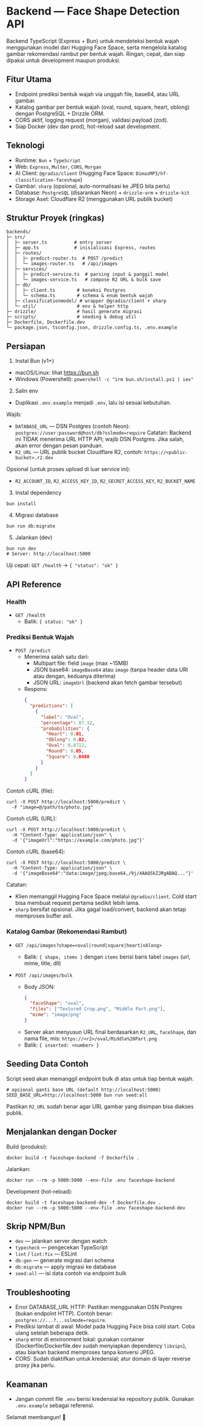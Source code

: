 # Backend — Face Shape Detection API

Backend TypeScript (Express + Bun) untuk mendeteksi bentuk wajah menggunakan model dari Hugging Face Space, serta mengelola katalog gambar rekomendasi rambut per bentuk wajah. Ringan, cepat, dan siap dipakai untuk development maupun produksi.

## Fitur Utama
- Endpoint prediksi bentuk wajah via unggah file, base64, atau URL gambar.
- Katalog gambar per bentuk wajah (oval, round, square, heart, oblong) dengan PostgreSQL + Drizzle ORM.
- CORS aktif, logging request (morgan), validasi payload (zod).
- Siap Docker (dev dan prod), hot-reload saat development.

## Teknologi
- Runtime: `Bun` + `TypeScript`
- Web: `Express`, `Multer`, `CORS`, `Morgan`
- AI Client: `@gradio/client` (Hugging Face Space: `DimasMP3/hf-classification-faceshape`)
- Gambar: `sharp` (opsional, auto-normalisasi ke JPEG bila perlu)
- Database: `PostgreSQL` (disarankan Neon) + `drizzle-orm` + `drizzle-kit`
- Storage Aset: Cloudflare R2 (menggunakan URL publik bucket)

## Struktur Proyek (ringkas)
```
backends/
├─ src/
│  ├─ server.ts          # entry server
│  ├─ app.ts             # inisialisasi Express, routes
│  ├─ routes/
│  │  ├─ predict-router.ts  # POST /predict
│  │  └─ images-router.ts   # /api/images
│  ├─ services/
│  │  ├─ predict-service.ts  # parsing input & panggil model
│  │  └─ images-service.ts   # compose R2 URL & bulk save
│  ├─ db/
│  │  ├─ client.ts        # koneksi Postgres
│  │  └─ schema.ts        # schema & enum bentuk wajah
│  ├─ classificationmodel/ # wrapper @gradio/client + sharp
│  └─ util/               # env & helper http
├─ drizzle/               # hasil generate migrasi
├─ scripts/               # seeding & debug util
├─ Dockerfile, Dockerfile.dev
└─ package.json, tsconfig.json, drizzle.config.ts, .env.example
```

## Persiapan
1) Instal Bun (v1+)
- macOS/Linux: lihat https://bun.sh
- Windows (Powershell): `powershell -c "irm bun.sh/install.ps1 | iex"`

2) Salin env
- Duplikasi `.env.example` menjadi `.env`, lalu isi sesuai kebutuhan.

Wajib:
- `DATABASE_URL` — DSN Postgres (contoh Neon):
  `postgres://user:password@host/db?sslmode=require`
  Catatan: Backend ini TIDAK menerima URL HTTP API; wajib DSN Postgres. Jika salah, akan error dengan pesan panduan.
- `R2_URL` — URL publik bucket Cloudflare R2, contoh: `https://<public-bucket>.r2.dev`

Opsional (untuk proses upload di luar service ini):
- `R2_ACCOUNT_ID`, `R2_ACCESS_KEY_ID`, `R2_SECRET_ACCESS_KEY`, `R2_BUCKET_NAME`

3) Instal dependency
```
bun install
```

4) Migrasi database
```
bun run db:migrate
```

5) Jalankan (dev)
```
bun run dev
# Server: http://localhost:5000
```
Uji cepat: `GET /health` → `{ "status": "ok" }`

## API Reference

### Health
- `GET /health`
  - Balik: `{ status: "ok" }`

### Prediksi Bentuk Wajah
- `POST /predict`
  - Menerima salah satu dari:
    - Multipart file: field `image` (max ~15MB)
    - JSON base64: `imageBase64` atau `image` (tanpa header data URI atau dengan, keduanya diterima)
    - JSON URL: `imageUrl` (backend akan fetch gambar tersebut)
  - Respons:
    ```json
    {
      "predictions": [
        {
          "label": "Oval",
          "percentage": 87.12,
          "probabilities": {
            "Heart": 0.01,
            "Oblong": 0.02,
            "Oval": 0.8712,
            "Round": 0.05,
            "Square": 0.0488
          }
        }
      ]
    }
    ```

Contoh cURL (file):
```
curl -X POST http://localhost:5000/predict \
  -F "image=@/path/to/photo.jpg"
```

Contoh cURL (URL):
```
curl -X POST http://localhost:5000/predict \
  -H "Content-Type: application/json" \
  -d '{"imageUrl":"https://example.com/photo.jpg"}'
```

Contoh cURL (base64):
```
curl -X POST http://localhost:5000/predict \
  -H "Content-Type: application/json" \
  -d '{"imageBase64":"data:image/jpeg;base64,/9j/4AAQSkZJRgABAQ..."}'
```

Catatan:
- Klien memanggil Hugging Face Space melalui `@gradio/client`. Cold start bisa membuat request pertama sedikit lebih lama.
- `sharp` bersifat opsional. Jika gagal load/convert, backend akan tetap memproses buffer asli.

### Katalog Gambar (Rekomendasi Rambut)

- `GET /api/images?shape=<oval|round|square|heart|oblong>`
  - Balik: `{ shape, items }` dengan `items` berisi baris tabel `images` (url, mime, title, dll)

- `POST /api/images/bulk`
  - Body JSON:
    ```json
    {
      "faceShape": "oval",
      "files": ["Textured Crop.png", "Middle Part.png"],
      "mime": "image/png"
    }
    ```
  - Server akan menyusun URL final berdasarkan `R2_URL`, `faceShape`, dan nama file, mis: `https://<r2>/oval/Middle%20Part.png`
  - Balik: `{ inserted: <number> }`

## Seeding Data Contoh
Script seed akan memanggil endpoint bulk di atas untuk tiap bentuk wajah.

```
# opsional ganti base URL (default http://localhost:5000)
SEED_BASE_URL=http://localhost:5000 bun run seed:all
```

Pastikan `R2_URL` sudah benar agar URL gambar yang disimpan bisa diakses publik.

## Menjalankan dengan Docker

Build (produksi):
```
docker build -t faceshape-backend -f Dockerfile .
```

Jalankan:
```
docker run --rm -p 5000:5000 --env-file .env faceshape-backend
```

Development (hot-reload):
```
docker build -t faceshape-backend-dev -f Dockerfile.dev .
docker run --rm -p 5000:5000 --env-file .env faceshape-backend-dev
```

## Skrip NPM/Bun
- `dev` — jalankan server dengan watch
- `typecheck` — pengecekan TypeScript
- `lint` / `lint:fix` — ESLint
- `db:gen` — generate migrasi dari schema
- `db:migrate` — apply migrasi ke database
- `seed:all` — isi data contoh via endpoint bulk

## Troubleshooting
- Error DATABASE_URL HTTP: Pastikan menggunakan DSN Postgres (bukan endpoint HTTP). Contoh benar: `postgres://...?...sslmode=require`.
- Prediksi lambat di awal: Model pada Hugging Face bisa cold start. Coba ulang setelah beberapa detik.
- `sharp` error di environment lokal: gunakan container (Dockerfile/Dockerfile.dev sudah menyiapkan dependency `libvips`), atau biarkan backend memproses tanpa konversi JPEG.
- CORS: Sudah diaktifkan untuk kredensial; atur domain di layer reverse proxy jika perlu.

## Keamanan
- Jangan commit file `.env` berisi kredensial ke repository publik. Gunakan `.env.example` sebagai referensi.

Selamat membangun! 🎯
